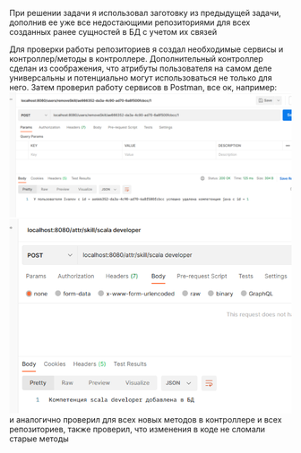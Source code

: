 При решении задачи я использовал заготовку из предыдущей задачи, дополнив ее уже все недостающими репозиториями для всех созданных ранее сущностей в БД с учетом их связей

Для проверки работы репозиториев я создал необходимые сервисы и контроллер/методы в контроллере. Дополнительный контроллер сделан из соображения, что атрибуты пользователя на самом деле универсальны и потенциально могут использоваться не только для него. Затем проверил работу сервисов в Postman, все ок, например:
![img.png](img.png)
![img_1.png](img_1.png)
и аналогично проверил для всех новых методов в контроллере и всех репозиториев, также проверил, что изменения в коде не сломали старые методы